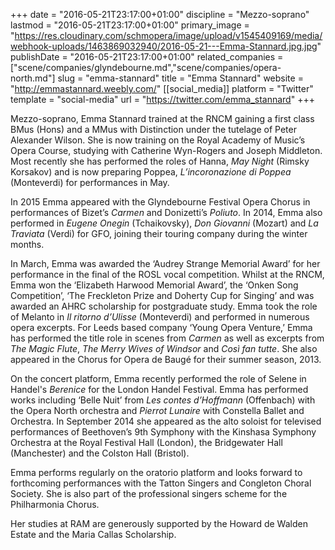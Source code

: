 +++
date = "2016-05-21T23:17:00+01:00"
discipline = "Mezzo-soprano"
lastmod = "2016-05-21T23:17:00+01:00"
primary_image = "https://res.cloudinary.com/schmopera/image/upload/v1545409169/media/webhook-uploads/1463869032940/2016-05-21---Emma-Stannard.jpg.jpg"
publishDate = "2016-05-21T23:17:00+01:00"
related_companies = ["scene/companies/glyndebourne.md","scene/companies/opera-north.md"]
slug = "emma-stannard"
title = "Emma Stannard"
website = "http://emmastannard.weebly.com/"
[[social_media]]
platform = "Twitter"
template = "social-media"
url = "https://twitter.com/emma_stannard"
+++

Mezzo-soprano, Emma Stannard trained at the RNCM gaining a first class BMus (Hons) and a MMus with Distinction under the tutelage of Peter Alexander Wilson. She is now training on the Royal Academy of Music’s Opera Course, studying with Catherine Wyn-Rogers and Joseph Middleton. Most recently she has performed the roles of Hanna, *May Night* (Rimsky Korsakov) and is now preparing Poppea, *L’incoronazione di Poppea* (Monteverdi) for performances in May.
 
In 2015 Emma appeared with the Glyndebourne Festival Opera Chorus in performances of Bizet’s *Carmen* and Donizetti’s *Poliuto*. In 2014, Emma also performed in *Eugene Onegin* (Tchaikovsky), *Don Giovanni* (Mozart) and *La Traviata* (Verdi) for GFO, joining their touring company during the winter months.
 
In March, Emma was awarded the ‘Audrey Strange Memorial Award’ for her performance in the final of the ROSL vocal competition. Whilst at the RNCM, Emma won the ‘Elizabeth Harwood Memorial Award’, the ‘Onken Song Competition’, ‘The Freckleton Prize and Doherty Cup for Singing’ and was awarded an AHRC scholarship for postgraduate study. Emma took the role of Melanto in *Il ritorno d’Ulisse* (Monteverdi) and performed in numerous opera excerpts. For Leeds based company ‘Young Opera Venture,’ Emma has performed the title role in scenes from *Carmen* as well as excerpts from *The Magic Flute*, *The Merry Wives of Windsor* and *Così fan tutte*. She also appeared in the Chorus for Opera de Baugé for their summer season, 2013.
 
On the concert platform, Emma recently performed the role of Selene in Handel's *Berenice* for the London Handel Festival. Emma has performed works including ‘Belle Nuit’ from *Les contes d’Hoffmann* (Offenbach) with the Opera North orchestra and *Pierrot Lunaire* with Constella Ballet and Orchestra. In September 2014 she appeared as the alto soloist for televised performances of Beethoven’s 9th Symphony with the Kinshasa Symphony Orchestra at the Royal Festival Hall (London), the Bridgewater Hall (Manchester) and the Colston Hall (Bristol).
 
Emma performs regularly on the oratorio platform and looks forward to forthcoming performances with the Tatton Singers and Congleton Choral Society. She is also part of the professional singers scheme for the Philharmonia Chorus. 
 
Her studies at RAM are generously supported by the Howard de Walden Estate and the Maria Callas Scholarship.
